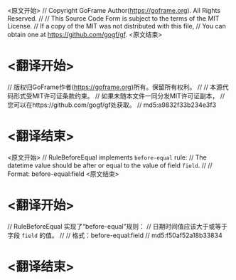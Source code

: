 
<原文开始>
// Copyright GoFrame Author(https://goframe.org). All Rights Reserved.
//
// This Source Code Form is subject to the terms of the MIT License.
// If a copy of the MIT was not distributed with this file,
// You can obtain one at https://github.com/gogf/gf.
<原文结束>

# <翻译开始>
// 版权归GoFrame作者(https://goframe.org)所有。保留所有权利。
//
// 本源代码形式受MIT许可证条款约束。
// 如果未随本文件一同分发MIT许可证副本，
// 您可以在https://github.com/gogf/gf处获取。
// md5:a9832f33b234e3f3
# <翻译结束>


<原文开始>
// RuleBeforeEqual implements `before-equal` rule:
// The datetime value should be after or equal to the value of field `field`.
//
// Format: before-equal:field
<原文结束>

# <翻译开始>
// RuleBeforeEqual 实现了“before-equal”规则：
// 日期时间值应该大于或等于字段 `field` 的值。
//
// 格式：before-equal:field
// md5:f50af52a18b33834
# <翻译结束>

